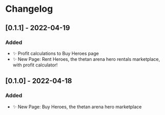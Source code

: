 # Changelog

<!-- https://keepachangelog.com/en/1.0.0/ -->

## [0.1.1] - 2022-04-19

### Added

- ✨ Profit calculations to Buy Heroes page
- ✨ New Page: Rent Heroes, the thetan arena hero rentals marketplace, with profit calculator!
  
## [0.1.0] - 2022-04-18

### Added

- ✨ New Page: Buy Heroes, the thetan arena hero marketplace
